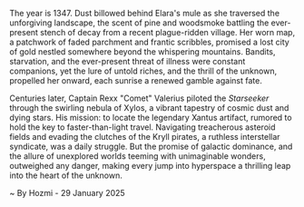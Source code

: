 
The year is 1347.  Dust billowed behind Elara's mule as she traversed the unforgiving landscape, the scent of pine and woodsmoke battling the ever-present stench of decay from a recent plague-ridden village.  Her worn map, a patchwork of faded parchment and frantic scribbles, promised a lost city of gold nestled somewhere beyond the whispering mountains.  Bandits, starvation, and the ever-present threat of illness were constant companions, yet the lure of untold riches, and the thrill of the unknown, propelled her onward, each sunrise a renewed gamble against fate.

Centuries later, Captain Rexx "Comet" Valerius piloted the *Starseeker* through the swirling nebula of Xylos, a vibrant tapestry of cosmic dust and dying stars.  His mission: to locate the legendary Xantus artifact, rumored to hold the key to faster-than-light travel.  Navigating treacherous asteroid fields and evading the clutches of the Kryll pirates, a ruthless interstellar syndicate, was a daily struggle.  But the promise of galactic dominance, and the allure of unexplored worlds teeming with unimaginable wonders, outweighed any danger, making every jump into hyperspace a thrilling leap into the heart of the unknown.

~ By Hozmi - 29 January 2025
